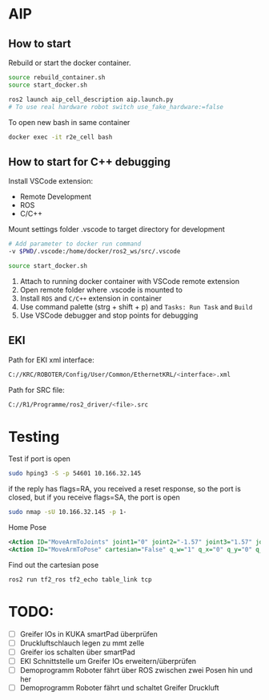 # AIP

## How to start
Rebuild or start the docker container.
```bash
source rebuild_container.sh
source start_docker.sh
```

```bash
ros2 launch aip_cell_description aip.launch.py
# To use real hardware robot switch use_fake_hardware:=false
```

To open new bash in same container
```bash
docker exec -it r2e_cell bash
```

## How to start for C++ debugging

Install VSCode extension:
- Remote Development
- ROS
- C/C++

Mount settings folder .vscode to target directory for development
```bash
# Add parameter to docker run command
-v $PWD/.vscode:/home/docker/ros2_ws/src/.vscode
```

```bash
source start_docker.sh
```

1. Attach to running docker container with VSCode remote extension
2. Open remote folder where .vscode is mounted to
3. Install `ROS` and `C/C++` extension in container
4. Use command palette (strg + shift + p) and `Tasks: Run Task` and `Build`
5. Use VSCode debugger and stop points for debugging

## EKI

Path for EKI xml interface:
```bash
C://KRC/ROBOTER/Config/User/Common/EthernetKRL/<interface>.xml
```
Path for SRC file:
```bash
C://R1/Programme/ros2_driver/<file>.src
```

# Testing

Test if port is open
```bash
sudo hping3 -S -p 54601 10.166.32.145
```
if the reply has flags=RA, you received a reset response, so the port is closed, but if you receive flags=SA, the port is open

```bash
sudo nmap -sU 10.166.32.145 -p 1-
```

Home Pose
```xml
<Action ID="MoveArmToJoints" joint1="0" joint2="-1.57" joint3="1.57" joint4="0" joint5="1.57" joint6="0"/>
<Action ID="MoveArmToPose" cartesian="False" q_w="1" q_x="0" q_y="0" q_z="0" x="0.74" y="1" z="1.88"/>
```

Find out the cartesian pose 
```bash
ros2 run tf2_ros tf2_echo table_link tcp
```

# TODO:

- [ ] Greifer IOs in KUKA smartPad überprüfen
- [ ] Druckluftschlauch legen zu mmt zelle
- [ ] Greifer ios schalten über smartPad
- [ ] EKI Schnittstelle um Greifer IOs erweitern/überprüfen
- [ ] Demoprogramm Roboter fährt über ROS zwischen zwei Posen hin und her
- [ ] Demoprogramm Roboter fährt und schaltet Greifer Druckluft
